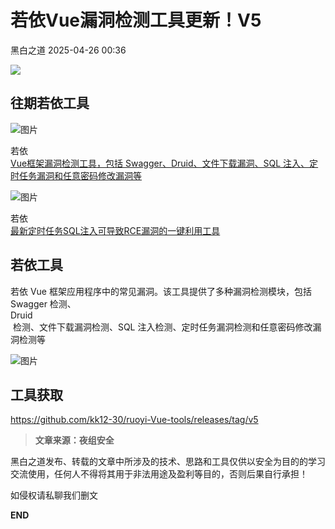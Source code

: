 #  若依Vue漏洞检测工具更新！V5   
 黑白之道   2025-04-26 00:36  
  
![](https://mmbiz.qpic.cn/mmbiz_gif/3xxicXNlTXLicwgPqvK8QgwnCr09iaSllrsXJLMkThiaHibEntZKkJiaicEd4ibWQxyn3gtAWbyGqtHVb0qqsHFC9jW3oQ/640?wx_fmt=gif "")  
  
## 往期若依工具  
  
  
![图片](https://mmbiz.qpic.cn/sz_mmbiz_jpg/icZ1W9s2Jp2XjweDGO0H1QgeTdyDldB1jjd7mEoXQSHEogIuJ4gjv8l8xOvtRMsr5fGtkq8KHkRwwagSO39vHIA/640?wx_fmt=jpeg&tp=wxpic&wxfrom=5&wx_lazy=1&wx_co=1 "")  
  
若依  
[Vue框架漏洞检测工具，包括 Swagger、Druid、文件下载漏洞、SQL 注入、定时任务漏洞和任意密码修改漏洞等](http://mp.weixin.qq.com/s?__biz=Mzk0ODM0NDIxNQ==&mid=2247493669&idx=1&sn=6353de2be07d6df35f13eec5d374d854&chksm=c36bacddf41c25cbbcd5c8ede1a1975226913124d8defd98ff27750cf5aae7c3d1d8938f1731&scene=21#wechat_redirect)  
  
  
![图片](https://mmbiz.qpic.cn/sz_mmbiz_jpg/icZ1W9s2Jp2Xia1eJmwXlj0ibS0ibPRXiaqjONcEK9PJgiaicch9RLP3qKp00eNQiaRqXxIpbF54vjwabXmcDk94eV8bGw/640?wx_fmt=jpeg&tp=wxpic&wxfrom=5&wx_lazy=1&wx_co=1 "")  
  
若依  
[最新定时任务SQL注入可导致RCE漏洞的一键利用工具](http://mp.weixin.qq.com/s?__biz=Mzk0ODM0NDIxNQ==&mid=2247490056&idx=1&sn=f74acfa2f09a81520d560973896b5c9a&chksm=c3685ef0f41fd7e6235348c29cbdb0a337155e0efb1dca65c4c58d70c9a81ac432e96b6a0933&scene=21#wechat_redirect)  
  
  
## 若依工具  
  
  
若依 Vue 框架应用程序中的常见漏洞。该工具提供了多种漏洞检测模块，包括 Swagger 检测、  
Druid  
 检测、文件下载漏洞检测、SQL 注入检测、定时任务漏洞检测和任意密码修改漏洞检测等  
  
![图片](https://mmbiz.qpic.cn/sz_mmbiz_png/icZ1W9s2Jp2X95Uxo9GwTtUyj0DUJgVEENQzFwBZTicI0cDwejibKWsqLCFDCNbhaTBm9CUOlBSAobtg5DbJaR1tQ/640?wx_fmt=png&from=appmsg&tp=wxpic&wxfrom=5&wx_lazy=1&wx_co=1 "")  
  
## 工具获取  
  
  
  
https://github.com/kk12-30/ruoyi-Vue-tools/releases/tag/v5  
  
  
> **文章来源：夜组安全**  
  
  
  
黑白之道发布、转载的文章中所涉及的技术、思路和工具仅供以安全为目的的学习交流使用，任何人不得将其用于非法用途及盈利等目的，否则后果自行承担！  
  
如侵权请私聊我们删文  
  
  
**END**  
  
  
